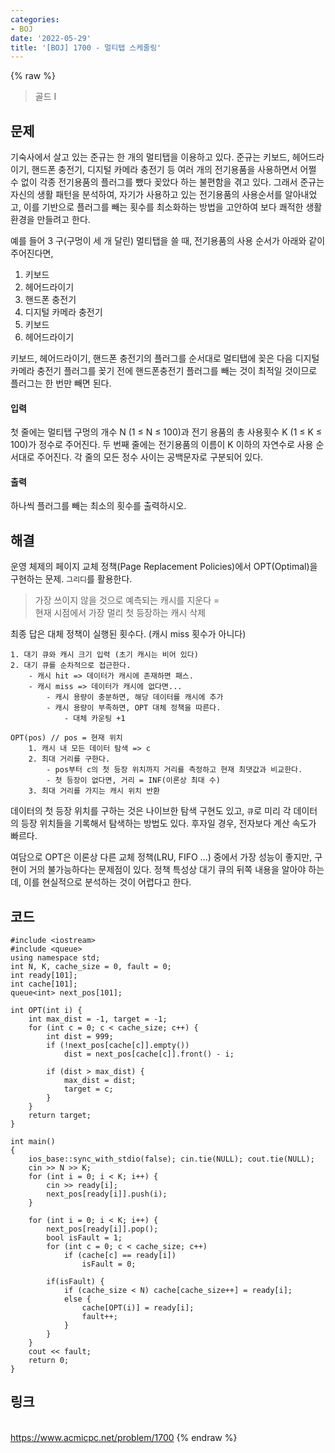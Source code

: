 ```yaml
---
categories:
- BOJ
date: '2022-05-29'
title: '[BOJ] 1700 - 멀티탭 스케줄링'
---
```


{% raw %}
> 골드 I<br>

## 문제
기숙사에서 살고 있는 준규는 한 개의 멀티탭을 이용하고 있다. 준규는 키보드, 헤어드라이기, 핸드폰 충전기, 디지털 카메라 충전기 등 여러 개의 전기용품을 사용하면서 어쩔 수 없이 각종 전기용품의 플러그를 뺐다 꽂았다 하는 불편함을 겪고 있다. 그래서 준규는 자신의 생활 패턴을 분석하여, 자기가 사용하고 있는 전기용품의 사용순서를 알아내었고, 이를 기반으로 플러그를 빼는 횟수를 최소화하는 방법을 고안하여 보다 쾌적한 생활환경을 만들려고 한다.

예를 들어 3 구(구멍이 세 개 달린) 멀티탭을 쓸 때, 전기용품의 사용 순서가 아래와 같이 주어진다면,

1.  키보드
2.  헤어드라이기
3.  핸드폰 충전기
4.  디지털 카메라 충전기
5.  키보드
6.  헤어드라이기

키보드, 헤어드라이기, 핸드폰 충전기의 플러그를 순서대로 멀티탭에 꽂은 다음 디지털 카메라 충전기 플러그를 꽂기 전에 핸드폰충전기 플러그를 빼는 것이 최적일 것이므로 플러그는 한 번만 빼면 된다.

#### 입력
첫 줄에는 멀티탭 구멍의 개수 N (1 ≤ N ≤ 100)과 전기 용품의 총 사용횟수 K (1 ≤ K ≤ 100)가 정수로 주어진다. 두 번째 줄에는 전기용품의 이름이 K 이하의 자연수로 사용 순서대로 주어진다. 각 줄의 모든 정수 사이는 공백문자로 구분되어 있다.

#### 출력
하나씩 플러그를 빼는 최소의 횟수를 출력하시오.

## 해결
운영 체제의 페이지 교체 정책(Page Replacement Policies)에서 OPT(Optimal)을 구현하는 문제. `그리디`를 활용한다.
> 가장 쓰이지 않을 것으로 예측되는 캐시를 지운다 = <br>
> 현재 시점에서 가장 멀리 첫 등장하는 캐시 삭제<br>

최종 답은 대체 정책이 실행된 횟수다. (캐시 miss 횟수가 아니다)

```
1. 대기 큐와 캐시 크기 입력 (초기 캐시는 비어 있다)
2. 대기 큐를 순차적으로 접근한다.
	- 캐시 hit => 데이터가 캐시에 존재하면 패스.
	- 캐시 miss => 데이터가 캐시에 없다면...
		- 캐시 용량이 충분하면, 해당 데이터를 캐시에 추가
		- 캐시 용량이 부족하면, OPT 대체 정책을 따른다.
			- 대체 카운팅 +1
```

```
OPT(pos) // pos = 현재 위치
	1. 캐시 내 모든 데이터 탐색 => c
	2. 최대 거리를 구한다.
		- pos부터 c의 첫 등장 위치까지 거리를 측정하고 현재 최댓값과 비교한다.
		- 첫 등장이 없다면, 거리 = INF(이론상 최대 수)
	3. 최대 거리를 가지는 캐시 위치 반환
```

데이터의 첫 등장 위치를 구하는 것은 나이브한 탐색 구현도 있고, `큐`로 미리 각 데이터의 등장 위치들을 기록해서 탐색하는 방법도 있다. 후자일 경우, 전자보다 계산 속도가 빠르다. 

여담으로 OPT은 이론상 다른 교체 정책(LRU, FIFO ...) 중에서 가장 성능이 좋지만, 구현이 거의 불가능하다는 문제점이 있다. 정책 특성상 대기 큐의 뒤쪽 내용을 알아야 하는데, 이를 현실적으로 분석하는 것이 어렵다고 한다.

## 코드
```
#include <iostream>
#include <queue>
using namespace std;
int N, K, cache_size = 0, fault = 0;
int ready[101];
int cache[101];
queue<int> next_pos[101];

int OPT(int i) {
	int max_dist = -1, target = -1;
	for (int c = 0; c < cache_size; c++) {
		int dist = 999;
		if (!next_pos[cache[c]].empty())
			dist = next_pos[cache[c]].front() - i;

		if (dist > max_dist) {
			max_dist = dist;
			target = c;
		}
	}
	return target;
}

int main()
{
	ios_base::sync_with_stdio(false); cin.tie(NULL); cout.tie(NULL);
	cin >> N >> K;
	for (int i = 0; i < K; i++) {
		cin >> ready[i];
		next_pos[ready[i]].push(i);
	}
		
	for (int i = 0; i < K; i++) {
		next_pos[ready[i]].pop();
		bool isFault = 1;
		for (int c = 0; c < cache_size; c++)
			if (cache[c] == ready[i])
				isFault = 0;

		if(isFault) {
			if (cache_size < N) cache[cache_size++] = ready[i];
			else {
				cache[OPT(i)] = ready[i];
				fault++;
			}
		}
	}
	cout << fault;
	return 0;
}
```

## 링크
<br>https://www.acmicpc.net/problem/1700
{% endraw %}